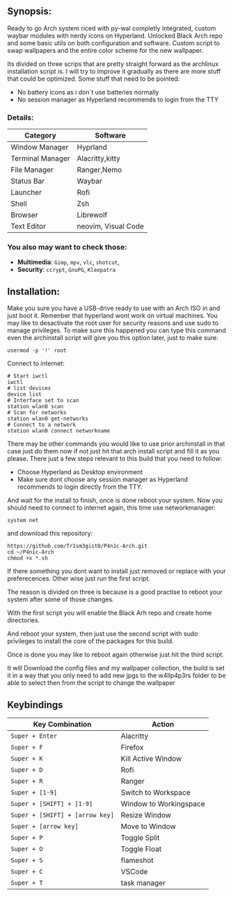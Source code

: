 ## Synopsis:

Ready to go Arch system riced with py-wal completly integrated, custom waybar modules with nerdy icons on Hyperland.
Unlocked Black Arch repo and some basic utils on both configuration and software.
Custom script to swap wallpapers and the entire color scheme for the new wallpaper.

Its divided on three scrips that are pretty straight forward as the archlinux installation script is.
I will try to improve it gradually as there are more stuff that could be optimized. Some stuff that need to be pointed:

- No battery icons as i don´t use batteries normally 
- No session manager as Hyperland recommends to login from the TTY

### Details:

| Category               | Software               
|------------------------|------------------------|
| Window Manager         | Hyprland               |
| Terminal Manager       | Alacritty,kitty        |
| File Manager           | Ranger,Nemo            |
| Status Bar             | Waybar                 |
| Launcher               | Rofi                   |
| Shell                  | Zsh                    |
| Browser                | Librewolf              |
| Text Editor            | neovim, Visual Code    |

### You also may want to check those:

- **Multimedia**: `Gimp`, `mpv`, `vlc`, `shotcut`, 
- **Security**: `ccrypt`, `GnuPG`, `Kleopatra` 

## Installation:

Make you sure you have a USB-drive ready to use with an Arch ISO in and just boot it. Remenber that hyperland wont work on virtual machines. 
You may like to desactivate the root user for security reasons and use sudo to manage privileges. To make sure this happened you can type this command even the archinstall script will give you this option later, just to make sure:

```
usermod -p '!' root
```
Connect to internet:

```
# Start iwctl
iwctl
# list devices
device list
# Interface set to scan
station wlan0 scan
# Scan for networks
station wlan0 get-networks
# Connect to a network
station wlan0 connect networkname
```

There may be other commands you would like to use prior archinstall in that case just do them now if not just hit that arch install script and fill it as you please. There just a few steps relevant to this build that you need to follow:

- Choose Hyperland as Desktop environment
- Make sure dont choose any session manager as Hyperland recommends to login directly from the TTY.

And wait for the install to finish, once is done reboot your system.
Now you should need to connect to internet again, this time use networkmanager:
```
system net
```
and download this repository:

```
https://github.com/Tr1sm3gist0/P4n1c-Arch.git
cd ~/P4nic-Arch
chmod +x *.sh
```

If there something you dont want to install just removed or replace with your preferecences. Other wise just run the first script.

The reason is divided on three is because is a good practise to reboot your system after some of those changes.

With the first script you will enable the Black Arh repo and create home directories.


And reboot your system, then just use the second script with sudo privileges to install the core of the packages for this build.

Once is done you may like to reboot again otherwise just hit the third script.

It will Download the config files and my wallpaper collection, the build is set it in a way that you only need to add new jpgs to the w4llp4p3rs folder to be able to select then from the script to change the wallpaper

## Keybindings

| Key Combination                      | Action                  |
|--------------------------------------|-------------------------|
| `Super + Enter`                      | Alacritty               |
| `Super + F`                          | Firefox                 |
| `Super + K`                          | Kill Active Window      |
| `Super + D`                          | Rofi                    |
| `Super + R`                          | Ranger                  |
| `Super + [1-9]`                      | Switch to Workspace     |
| `Super + [SHIFT] + [1-9]`            | Window to Workingspace  |
| `Super + [SHIFT] + [arrow key]`      | Resize Window           |
| `Super + [arrow key]`                | Move to Window          |
| `Super + P`                          | Toggle Split            |
| `Super + O`                          | Toggle Float            |
| `Super + S`                          | flameshot               |
| `Super + C`                          | VSCode                  |
| `Super + T`                          | task manager            |





